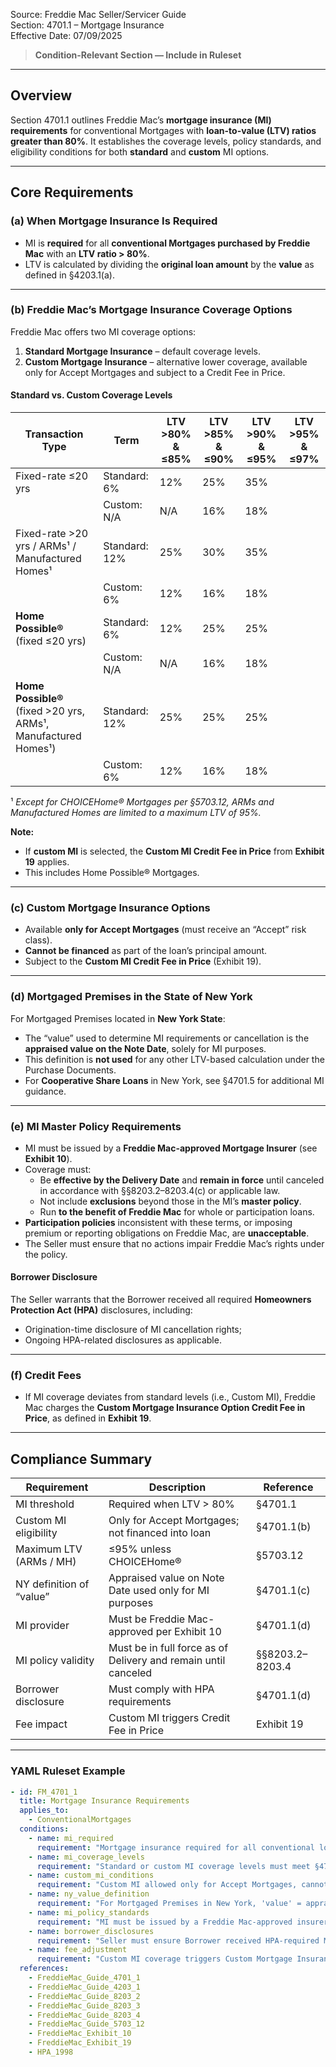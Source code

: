 Source: Freddie Mac Seller/Servicer Guide  
Section: 4701.1 – Mortgage Insurance  
Effective Date: 07/09/2025  

> **Condition-Relevant Section — Include in Ruleset**

---

## Overview  

Section 4701.1 outlines Freddie Mac’s **mortgage insurance (MI) requirements** for conventional Mortgages with **loan-to-value (LTV) ratios greater than 80%**. It establishes the coverage levels, policy standards, and eligibility conditions for both **standard** and **custom** MI options.

---

## Core Requirements  

### (a) When Mortgage Insurance Is Required  
- MI is **required** for all **conventional Mortgages purchased by Freddie Mac** with an **LTV ratio > 80%**.  
- LTV is calculated by dividing the **original loan amount** by the **value** as defined in §4203.1(a).  

---

### (b) Freddie Mac’s Mortgage Insurance Coverage Options  

Freddie Mac offers two MI coverage options:  

1. **Standard Mortgage Insurance** – default coverage levels.  
2. **Custom Mortgage Insurance** – alternative lower coverage, available only for Accept Mortgages and subject to a Credit Fee in Price.  

#### Standard vs. Custom Coverage Levels

| Transaction Type | Term | LTV >80% & ≤85% | LTV >85% & ≤90% | LTV >90% & ≤95% | LTV >95% & ≤97% |
|------------------|------|------------------|------------------|------------------|------------------|
| Fixed-rate ≤20 yrs | Standard: 6% | 12% | 25% | 35% |
| | Custom: N/A | N/A | 16% | 18% |
| Fixed-rate >20 yrs / ARMs¹ / Manufactured Homes¹ | Standard: 12% | 25% | 30% | 35% |
| | Custom: 6% | 12% | 16% | 18% |
| **Home Possible®** (fixed ≤20 yrs) | Standard: 6% | 12% | 25% | 25% |
| | Custom: N/A | N/A | 16% | 18% |
| **Home Possible®** (fixed >20 yrs, ARMs¹, Manufactured Homes¹) | Standard: 12% | 25% | 25% | 25% |
| | Custom: 6% | 12% | 16% | 18% |

¹ *Except for CHOICEHome® Mortgages per §5703.12, ARMs and Manufactured Homes are limited to a maximum LTV of 95%.*  

**Note:**  
- If **custom MI** is selected, the **Custom MI Credit Fee in Price** from **Exhibit 19** applies.  
- This includes Home Possible® Mortgages.  

---

### (c) Custom Mortgage Insurance Options  

- Available **only for Accept Mortgages** (must receive an “Accept” risk class).  
- **Cannot be financed** as part of the loan’s principal amount.  
- Subject to the **Custom MI Credit Fee in Price** (Exhibit 19).  

---

### (d) Mortgaged Premises in the State of New York  

For Mortgaged Premises located in **New York State**:  
- The “value” used to determine MI requirements or cancellation is the **appraised value on the Note Date**, solely for MI purposes.  
- This definition is **not used** for any other LTV-based calculation under the Purchase Documents.  
- For **Cooperative Share Loans** in New York, see §4701.5 for additional MI guidance.  

---

### (e) MI Master Policy Requirements  

- MI must be issued by a **Freddie Mac-approved Mortgage Insurer** (see **Exhibit 10**).  
- Coverage must:  
  - Be **effective by the Delivery Date** and **remain in force** until canceled in accordance with §§8203.2–8203.4(c) or applicable law.  
  - Not include **exclusions** beyond those in the MI’s **master policy**.  
  - Run **to the benefit of Freddie Mac** for whole or participation loans.  
- **Participation policies** inconsistent with these terms, or imposing premium or reporting obligations on Freddie Mac, are **unacceptable**.  
- The Seller must ensure that no actions impair Freddie Mac’s rights under the policy.  

#### Borrower Disclosure  
The Seller warrants that the Borrower received all required **Homeowners Protection Act (HPA)** disclosures, including:  
- Origination-time disclosure of MI cancellation rights;  
- Ongoing HPA-related disclosures as applicable.  

---

### (f) Credit Fees  

- If MI coverage deviates from standard levels (i.e., Custom MI), Freddie Mac charges the **Custom Mortgage Insurance Option Credit Fee in Price**, as defined in **Exhibit 19**.

---

## Compliance Summary  

| Requirement | Description | Reference |
|--------------|-------------|------------|
| MI threshold | Required when LTV > 80% | §4701.1 |
| Custom MI eligibility | Only for Accept Mortgages; not financed into loan | §4701.1(b) |
| Maximum LTV (ARMs / MH) | ≤95% unless CHOICEHome® | §5703.12 |
| NY definition of “value” | Appraised value on Note Date used only for MI purposes | §4701.1(c) |
| MI provider | Must be Freddie Mac-approved per Exhibit 10 | §4701.1(d) |
| MI policy validity | Must be in full force as of Delivery and remain until canceled | §§8203.2–8203.4 |
| Borrower disclosure | Must comply with HPA requirements | §4701.1(d) |
| Fee impact | Custom MI triggers Credit Fee in Price | Exhibit 19 |

---

### YAML Ruleset Example  

```yaml
- id: FM_4701_1
  title: Mortgage Insurance Requirements
  applies_to:
    - ConventionalMortgages
  conditions:
    - name: mi_required
      requirement: "Mortgage insurance required for all conventional loans with LTV > 80%, based on value per §4203.1(a)."
    - name: mi_coverage_levels
      requirement: "Standard or custom MI coverage levels must meet §4701.1(b) tables; ARMs and Manufactured Homes limited to 95% LTV unless CHOICEHome®."
    - name: custom_mi_conditions
      requirement: "Custom MI allowed only for Accept Mortgages, cannot be financed, and triggers a Custom MI Credit Fee in Price (Exhibit 19)."
    - name: ny_value_definition
      requirement: "For Mortgaged Premises in New York, 'value' = appraised value on Note Date (for MI purposes only)."
    - name: mi_policy_standards
      requirement: "MI must be issued by a Freddie Mac-approved insurer per Exhibit 10, effective at Delivery, with coverage continuous until valid cancellation per §§8203.2–8203.4(c)."
    - name: borrower_disclosures
      requirement: "Seller must ensure Borrower received HPA-required MI cancellation disclosures at origination."
    - name: fee_adjustment
      requirement: "Custom MI coverage triggers Custom Mortgage Insurance Credit Fee in Price (Exhibit 19)."
  references:
    - FreddieMac_Guide_4701_1
    - FreddieMac_Guide_4203_1
    - FreddieMac_Guide_8203_2
    - FreddieMac_Guide_8203_3
    - FreddieMac_Guide_8203_4
    - FreddieMac_Guide_5703_12
    - FreddieMac_Exhibit_10
    - FreddieMac_Exhibit_19
    - HPA_1998
